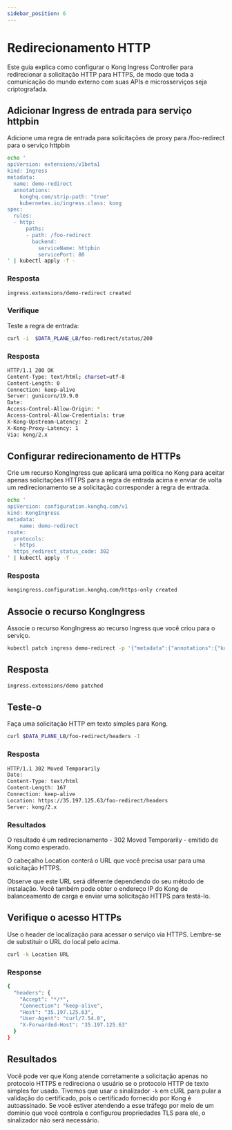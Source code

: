 ```yaml
---
sidebar_position: 6
---
```

# Redirecionamento HTTP

Este guia explica como configurar o Kong Ingress Controller para redirecionar a solicitação HTTP para HTTPS, de modo que toda a comunicação do mundo externo com suas APIs e microsserviços seja criptografada.
## Adicionar Ingress de entrada para serviço httpbin

Adicione uma regra de entrada para solicitações de proxy para /foo-redirect para o serviço httpbin

```bash
echo '
apiVersion: extensions/v1beta1
kind: Ingress
metadata:
  name: demo-redirect
  annotations:
    konghq.com/strip-path: "true"
    kubernetes.io/ingress.class: kong
spec:
  rules:
  - http:
      paths:
      - path: /foo-redirect
        backend:
          serviceName: httpbin
          servicePort: 80
' | kubectl apply -f -
```

### Resposta
```bash
ingress.extensions/demo-redirect created
```

### Verifique
Teste a regra de entrada:
```bash
curl -i  $DATA_PLANE_LB/foo-redirect/status/200
```
### Resposta
```bash
HTTP/1.1 200 OK
Content-Type: text/html; charset=utf-8
Content-Length: 0
Connection: keep-alive
Server: gunicorn/19.9.0
Date:
Access-Control-Allow-Origin: *
Access-Control-Allow-Credentials: true
X-Kong-Upstream-Latency: 2
X-Kong-Proxy-Latency: 1
Via: kong/2.x
```

## Configurar redirecionamento de HTTPs

Crie um recurso KongIngress que aplicará uma política no Kong para aceitar apenas solicitações HTTPS para a regra de entrada acima e enviar de volta um redirecionamento se a solicitação corresponder à regra de entrada.
```bash
echo '
apiVersion: configuration.konghq.com/v1
kind: KongIngress
metadata:
    name: demo-redirect
route:
  protocols:
  - https
  https_redirect_status_code: 302
' | kubectl apply -f -
```
### Resposta

```bash
kongingress.configuration.konghq.com/https-only created
```
## Associe o recurso KongIngress

Associe o recurso KongIngress ao recurso Ingress que você criou para o serviço.

```bash
kubectl patch ingress demo-redirect -p '{"metadata":{"annotations":{"konghq.com/override":"https-only"}}}'
```
## Resposta
```bash
ingress.extensions/demo patched
```
## Teste-o
Faça uma solicitação HTTP em texto simples para Kong.

```bash
curl $DATA_PLANE_LB/foo-redirect/headers -I
```

### Resposta

```bash
HTTP/1.1 302 Moved Temporarily
Date: 
Content-Type: text/html
Content-Length: 167
Connection: keep-alive
Location: https://35.197.125.63/foo-redirect/headers
Server: kong/2.x
```
### Resultados
O resultado é um redirecionamento - 302 Moved Temporarily -  emitido de Kong como esperado.

O cabeçalho Location conterá o URL que você precisa usar para uma solicitação HTTPS.

Observe que este URL será diferente dependendo do seu método de instalação. Você também pode obter o endereço IP do Kong de balanceamento de carga e enviar uma solicitação HTTPS para testá-lo.

## Verifique o acesso HTTPs
Use o header de localização para acessar o serviço via HTTPS.
Lembre-se de substituir o URL do local pelo acima.

```bash
curl -k Location URL
```
### Response
```bash
{
  "headers": {
    "Accept": "*/*",
    "Connection": "keep-alive",
    "Host": "35.197.125.63",
    "User-Agent": "curl/7.54.0",
    "X-Forwarded-Host": "35.197.125.63"
  }
}
```
## Resultados
Você pode ver que Kong atende corretamente a solicitação apenas no protocolo HTTPS e redireciona o usuário se o protocolo HTTP de texto simples for usado. Tivemos que usar o sinalizador `-k` em cURL para pular a validação do certificado, pois o certificado fornecido por Kong é autoassinado. Se você estiver atendendo a esse tráfego por meio de um domínio que você controla e configurou propriedades TLS para ele, o sinalizador não será necessário.